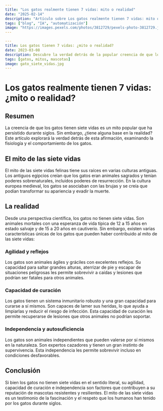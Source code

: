 ```yaml
---
title: "Los gatos realmente tienen 7 vidas: mito o realidad"
date: "2025-02-14"
description: "Artículo sobre Los gatos realmente tienen 7 vidas: mito o realidad"
tags: ["blog", "IA", "automatización"]
image: "https://images.pexels.com/photos/3812729/pexels-photo-3812729.jpeg?auto=compress&cs=tinysrgb&h=350"
---
```


```yaml
---
title: Los gatos tienen 7 vidas: ¿mito o realidad?
date: 2023-03-08
description: Descubre la verdad detrás de la popular creencia de que los gatos tienen siete vidas.
tags: [gatos, mitos, mascotas]
image: gato_siete_vidas.jpg
---
```

# Los gatos realmente tienen 7 vidas: ¿mito o realidad?

## Resumen

La creencia de que los gatos tienen siete vidas es un mito popular que ha persistido durante siglos. Sin embargo, ¿tiene alguna base en la realidad? Este artículo explorará la verdad detrás de esta afirmación, examinando la fisiología y el comportamiento de los gatos.

## El mito de las siete vidas

El mito de las siete vidas felinas tiene sus raíces en varias culturas antiguas. Los antiguos egipcios creían que los gatos eran animales sagrados y tenían poderes sobrenaturales, incluidos poderes de resurrección. En la cultura europea medieval, los gatos se asociaban con las brujas y se creía que podían transformar su apariencia y evadir la muerte.

## La realidad

Desde una perspectiva científica, los gatos no tienen siete vidas. Son animales mortales con una esperanza de vida típica de 12 a 15 años en estado salvaje y de 15 a 20 años en cautiverio. Sin embargo, existen varias características únicas de los gatos que pueden haber contribuido al mito de las siete vidas:

### Agilidad y reflejos

Los gatos son animales ágiles y gráciles con excelentes reflejos. Su capacidad para saltar grandes alturas, aterrizar de pie y escapar de situaciones peligrosas les permite sobrevivir a caídas y lesiones que podrían ser fatales para otros animales.

### Capacidad de curación

Los gatos tienen un sistema inmunitario robusto y una gran capacidad para curarse a sí mismos. Son capaces de lamer sus heridas, lo que ayuda a limpiarlas y reducir el riesgo de infección. Esta capacidad de curación les permite recuperarse de lesiones que otros animales no podrían soportar.

### Independencia y autosuficiencia

Los gatos son animales independientes que pueden valerse por sí mismos en la naturaleza. Son expertos cazadores y tienen un gran instinto de supervivencia. Esta independencia les permite sobrevivir incluso en condiciones desfavorables.

## Conclusión

Si bien los gatos no tienen siete vidas en el sentido literal, su agilidad, capacidad de curación e independencia son factores que contribuyen a su reputación de mascotas resistentes y resilientes. El mito de las siete vidas es un testimonio de la fascinación y el respeto que los humanos han tenido por los gatos durante siglos.